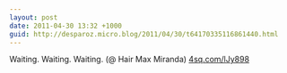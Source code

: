 ```yaml
---
layout: post
date: 2011-04-30 13:32 +1000
guid: http://desparoz.micro.blog/2011/04/30/t64170335116861440.html
---
```

Waiting. Waiting. Waiting. (@ Hair Max Miranda) [4sq.com/lJy898](http://4sq.com/lJy898)
